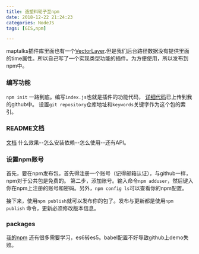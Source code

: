 ```yaml
---
title: 造塑料轮子至npm
date: 2018-12-22 21:24:23
categories: NodeJS
tags: [GIS,npm]

---
```

maptalks插件库里面也有一个[VectorLayer](https://github.com/maptalks/maptalks.routeplayer).但是我们后台路径数据没有提供里面的time属性。所以自己写了一个实现类型功能的插件。为方便使用，所以发布到npm中。
<!-- more -->
### 编写功能
`npm init` 一路到底。编写`index.js`也就是插件的功能代码，
[详细代码](https://github.com/OuYangResume/routermove/blob/master/index.js)已上传到我的github中。
设置`git repository`仓库地址和`keywords`关键字作为这个包的索引。
### README文档
[文档](https://github.com/OuYangResume/routermove)
什么效果--怎么安装依赖--怎么使用--还有API。
### 设置npm账号
首先，要在npm发布包，首先得注册一个账号（记得邮箱认证），与github一样，npm对于公共包是免费的。
第二步，添加账号。输入命令`npm adduser`，然后键入你在npm上注册的账号和密码。另外，`npm config ls`可以查看你的npm配置。

接下来，使用`npm publish`就可以发布你的包了。发布与更新都是使用`npm publish`	命令，更新必须修改版本信息。
### packages
[我的npm](https://www.npmjs.com/settings/oouyang/packages)
还有很多需要学习，es6转es5。babel配置不好导致github上demo失败。

